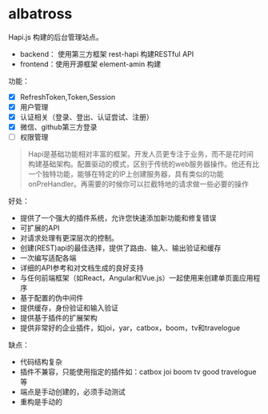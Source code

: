 # albatross

Hapi.js 构建的后台管理站点。
- backend： 使用第三方框架 rest-hapi 构建RESTful API 
- frontend：使用开源框架 element-amin 构建

功能：
- [x] RefreshToken,Token,Session
- [x] 用户管理
- [x] 认证相关（登录、登出、认证尝试、注册）
- [x] 微信、github第三方登录
- [ ] 权限管理

> Hapi是基础功能相对丰富的框架。开发人员更专注于业务，而不是花时间构建基础架构。配置驱动的模式，区别于传统的web服务器操作。他还有比一个独特功能，能够在特定的IP上创建服务器，具有类似的功能onPreHandler。再需要的时候你可以拦截特地的请求做一些必要的操作

好处：
- 提供了一个强大的插件系统，允许您快速添加新功能和修复错误
- 可扩展的API
- 对请求处理有更深层次的控制。
- 创建(REST)api的最佳选择，提供了路由、输入、输出验证和缓存
- 一次编写适配各端
- 详细的API参考和对文档生成的良好支持
- 与任何前端框架（如React，Angular和Vue.js）一起使用来创建单页面应用程序
- 基于配置的伪中间件
- 提供缓存，身份验证和输入验证
- 提供基于插件的扩展架构
- 提供非常好的企业插件，如joi，yar，catbox，boom，tv和travelogue

缺点：
- 代码结构复杂
- 插件不兼容，只能使用指定的插件如：catbox joi boom tv good travelogue等
- 端点是手动创建的，必须手动测试
- 重构是手动的